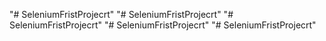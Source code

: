 "# SeleniumFristProjecrt" 
"# SeleniumFristProjecrt" 
"# SeleniumFristProjecrt" 
"# SeleniumFristProjecrt" 
"# SeleniumFristProjecrt" 
